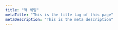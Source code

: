 ```yaml
---
title: "맥 세팅"
metaTitle: "This is the title tag of this page"
metaDescription: "This is the meta description"
---
```


